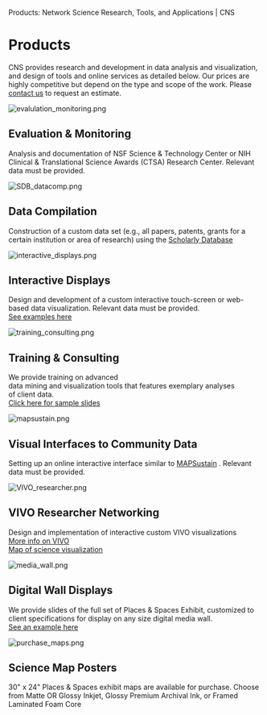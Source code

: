 Products: Network Science Research, Tools, and Applications | CNS  

Products
========

CNS provides research and development in data analysis and visualization, and design of tools and online services as detailed below. Our prices are highly competitive but depend on the type and scope of the work. Please [contact us](contact.html) to request an estimate.

   

![evalulation_monitoring.png](images/development/core/evalulation_monitoring.png)

Evaluation & Monitoring
-----------------------

Analysis and documentation of NSF Science & Technology Center or NIH Clinical & Translational Science Awards (CTSA) Research Center. Relevant data must be provided.

![SDB_datacomp.png](images/development/core/SDB_datacomp.png)

Data Compilation
----------------

Construction of a custom data set (e.g., all papers, patents, grants for a certain institution or area of research) using the [Scholarly Database](http://sdb.cns.iu.edu)

![interactive_displays.png](images/development/core/interactive_displays.png)

Interactive Displays
--------------------

Design and development of a custom interactive touch-screen or web-based data visualization. Relevant data must be provided.  
[See examples here](interactive_displays.html)

![training_consulting.png](images/development/core/training_consulting.png)

Training & Consulting
---------------------

We provide training on advanced  
data mining and visualization tools that features exemplary analyses  
of client data.  
[Click here for sample slides](deadlink.html?url=http%3A%2F%2Fsci2.cns.iu.edu%2Fuser%2Fdocumentation.php)

![mapsustain.png](images/development/core/mapsustain.png)

Visual Interfaces to Community Data
-----------------------------------

Setting up an online interactive interface similar to [MAPSustain](http://mapsustain.cns.iu.edu) . Relevant data must be provided.

![VIVO_researcher.png](images/development/core/VIVO_researcher.png)

VIVO Researcher Networking
--------------------------

Design and implementation of interactive custom VIVO visualizations  
[More info on VIVO](http://vivoweb.org)  
[Map of science visualization](deadlink.html?url=http%3A%2F%2Fvivo.iu.edu%2Fvis/map-of-science/BL-ARSC)

![media_wall.png](images/development/core/media_wall.png)

Digital Wall Displays
---------------------

We provide slides of the full set of Places & Spaces Exhibit, customized to client specifications for display on any size digital media wall.  
[See an example here](images/development/core/digital_display.jpg)

![purchase_maps.png](images/development/core/purchase_maps.png)

Science Map Posters
-------------------

30" x 24" Places & Spaces exhibit maps are available for purchase. Choose from Matte OR Glossy Inkjet, Glossy Premium Archival Ink, or Framed Laminated Foam Core